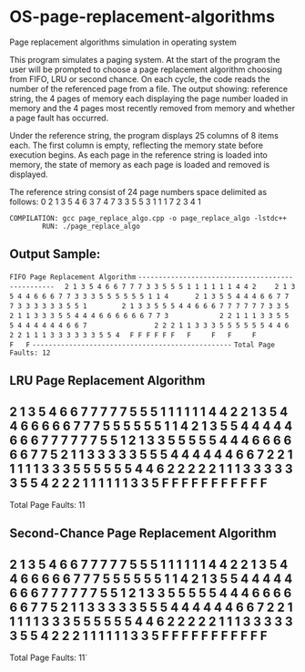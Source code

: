 # OS-page-replacement-algorithms
Page replacement algorithms simulation in operating system

This program simulates a paging system. At the start of the program the user will be prompted to choose a page replacement algorithm choosing from FIFO, LRU or second chance. On each cycle, the code reads the number of the referenced page from a file. The output showing: reference string, the 4 pages of memory each displaying the page number loaded in memory and the 4 pages most recently removed from memory and whether a page fault has occurred.

Under the reference string, the program displays 25 columns of 8 items each. The first column is empty, reflecting the memory state before execution begins. As each page in the reference string is loaded into memory, the state of memory as each page is loaded and removed is displayed.

The reference string consist of 24 page numbers space delimited as follows: 0 2 1 3 5 4 6 3 7 4 7 3 3 5 5 3 1 1 1 7 2 3 4 1


`COMPILATION: gcc page_replace_algo.cpp -o page_replace_algo -lstdc++` \
`        RUN: ./page_replace_algo`

## Output Sample:
`FIFO Page Replacement Algorithm`
`-------------------------------------------------`
`  2 1 3 5 4 6 6 7 7 7 3 3 5 5 5 1 1 1 1 1 1 4 4 2`
`    2 1 3 5 4 4 6 6 6 7 7 3 3 3 5 5 5 5 5 5 1 1 4` 
`      2 1 3 5 5 4 4 4 6 6 7 7 7 3 3 3 3 3 3 5 5 1` 
`        2 1 3 3 5 5 5 4 4 6 6 6 7 7 7 7 7 7 3 3 5` 
`          2 1 1 3 3 3 5 5 4 4 4 6 6 6 6 6 6 7 7 3` 
`            2 2 1 1 1 3 3 5 5 5 4 4 4 4 4 4 6 6 7` 
`                2 2 2 1 1 3 3 3 5 5 5 5 5 5 4 4 6` 
`                      2 2 1 1 1 3 3 3 3 3 3 5 5 4`
`  F F F F F F   F     F   F     F           F   F` 
`-------------------------------------------------`
`Total Page Faults: 12`


LRU Page Replacement Algorithm
-------------------------------------------------
  2 1 3 5 4 6 6 7 7 7 7 7 5 5 5 1 1 1 1 1 1 4 4 2
    2 1 3 5 4 4 6 6 6 6 6 7 7 7 5 5 5 5 5 5 1 1 4 
      2 1 3 5 5 4 4 4 4 4 6 6 6 7 7 7 7 7 7 5 5 1 
        2 1 3 3 5 5 5 5 5 4 4 4 6 6 6 6 6 6 7 7 5 
          2 1 1 3 3 3 3 3 5 5 5 4 4 4 4 4 4 6 6 7 
            2 2 1 1 1 1 1 3 3 3 5 5 5 5 5 5 4 4 6 
                2 2 2 2 2 1 1 1 3 3 3 3 3 3 5 5 4 
                          2 2 2 1 1 1 1 1 1 3 3 5
  F F F F F F   F         F     F           F   F 
-------------------------------------------------
Total Page Faults: 11


Second-Chance Page Replacement Algorithm
-------------------------------------------------
  2 1 3 5 4 6 6 7 7 7 7 7 5 5 5 1 1 1 1 1 1 4 4 2
    2 1 3 5 4 4 6 6 6 6 6 7 7 7 5 5 5 5 5 5 1 1 4 
      2 1 3 5 5 4 4 4 4 4 6 6 6 7 7 7 7 7 7 5 5 1 
        2 1 3 3 5 5 5 5 5 4 4 4 6 6 6 6 6 6 7 7 5 
          2 1 1 3 3 3 3 3 5 5 5 4 4 4 4 4 4 6 6 7 
            2 2 1 1 1 1 1 3 3 3 5 5 5 5 5 5 4 4 6 
                2 2 2 2 2 1 1 1 3 3 3 3 3 3 5 5 4 
                          2 2 2 1 1 1 1 1 1 3 3 5
  F F F F F F   F         F     F           F   F 
-------------------------------------------------
Total Page Faults: 11`

